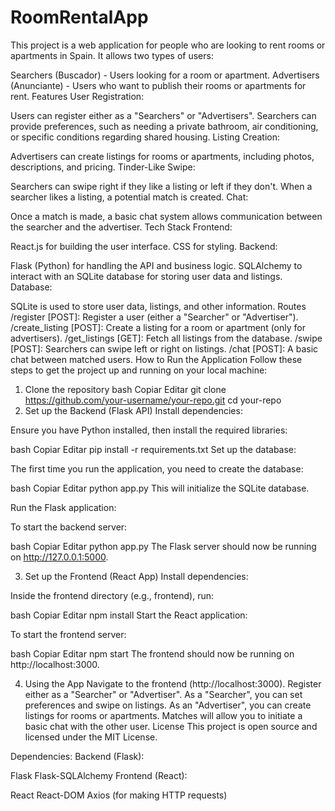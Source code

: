 # RoomRentalApp
This project is a web application for people who are looking to rent rooms or apartments in Spain. It allows two types of users:

Searchers (Buscador) - Users looking for a room or apartment.
Advertisers (Anunciante) - Users who want to publish their rooms or apartments for rent.
Features
User Registration:

Users can register either as a "Searchers" or "Advertisers".
Searchers can provide preferences, such as needing a private bathroom, air conditioning, or specific conditions regarding shared housing.
Listing Creation:

Advertisers can create listings for rooms or apartments, including photos, descriptions, and pricing.
Tinder-Like Swipe:

Searchers can swipe right if they like a listing or left if they don't.
When a searcher likes a listing, a potential match is created.
Chat:

Once a match is made, a basic chat system allows communication between the searcher and the advertiser.
Tech Stack
Frontend:

React.js for building the user interface.
CSS for styling.
Backend:

Flask (Python) for handling the API and business logic.
SQLAlchemy to interact with an SQLite database for storing user data and listings.
Database:

SQLite is used to store user data, listings, and other information.
Routes
/register [POST]: Register a user (either a "Searcher" or "Advertiser").
/create_listing [POST]: Create a listing for a room or apartment (only for advertisers).
/get_listings [GET]: Fetch all listings from the database.
/swipe [POST]: Searchers can swipe left or right on listings.
/chat [POST]: A basic chat between matched users.
How to Run the Application
Follow these steps to get the project up and running on your local machine:

1. Clone the repository
bash
Copiar
Editar
git clone https://github.com/your-username/your-repo.git
cd your-repo
2. Set up the Backend (Flask API)
Install dependencies:

Ensure you have Python installed, then install the required libraries:

bash
Copiar
Editar
pip install -r requirements.txt
Set up the database:

The first time you run the application, you need to create the database:

bash
Copiar
Editar
python app.py
This will initialize the SQLite database.

Run the Flask application:

To start the backend server:

bash
Copiar
Editar
python app.py
The Flask server should now be running on http://127.0.0.1:5000.

3. Set up the Frontend (React App)
Install dependencies:

Inside the frontend directory (e.g., frontend), run:

bash
Copiar
Editar
npm install
Start the React application:

To start the frontend server:

bash
Copiar
Editar
npm start
The frontend should now be running on http://localhost:3000.

4. Using the App
Navigate to the frontend (http://localhost:3000).
Register either as a "Searcher" or "Advertiser".
As a "Searcher", you can set preferences and swipe on listings.
As an "Advertiser", you can create listings for rooms or apartments.
Matches will allow you to initiate a basic chat with the other user.
License
This project is open source and licensed under the MIT License.

Dependencies:
Backend (Flask):

Flask
Flask-SQLAlchemy
Frontend (React):

React
React-DOM
Axios (for making HTTP requests)
